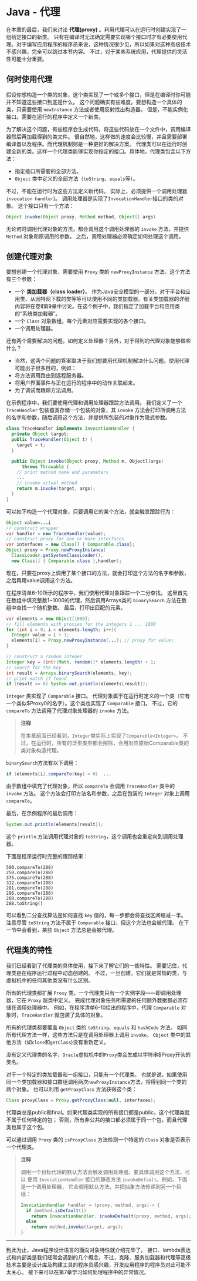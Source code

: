 # Java - 代理

在本章的最后，我们来讨论 **代理(proxy)** 。利用代理可以在运行时创建实现了一组给定接口的新类。
只有在编译时无法确定需要实现哪个接口时才有必要使用代理。对于编写应用程序的程序员来说，这种情况很少见，所以如果对这种高级技术不感兴趣，完全可以跳过本节内容。
不过，对于某些系统应用，代理提供的灵活性可能十分重要。

## 何时使用代理

假设你想构造一个类的对象，这个类实现了一个或多个接口，但是在编译时你可能并不知道这些接口到底是什么。
这个问题确实有些难度。要想构造一个具体的类，只需要使用 `newInstance` 方法或者使用反射找出构造器。
但是，不能实例化接口。需要在运行的程序中定义一个新类。

为了解决这个问题，有些程序会生成代码，将这些代码放在一个文件中，调用编译器然后再加载得到的类文件。
很自然地，这样做的速度会比较慢，并且需要部署编译器以及程序。而代理机制则是一种更好的解决方案。
代理类可以在运行时创建全新的类。这样一个代理类能够实现你指定的接口。具体地，代理类包含以下方法：

- 指定接口所需要的全部方法。
- `Object` 类中定义的全部方法（`toString`、`equals`等）。

不过，不能在运行时为这些方法定义新代码。
实际上，必须提供一个调用处理器`invocation handler`)。
调用处理器是实现了`InvocationHandler`接口的类的对象。
这个接口只有一个方法：

```java
Object invoke(Object proxy, Method method, Object[] args)
```

无论何时调用代理对象的方法，都会调用这个调用处理器的 `invoke` 方法，并提供 `Method` 对象和原调用的参数。
之后，调用处理器必须确定如何处理这个调用。

## 创建代理对象

要想创建一个代理对象，需要使用 `Proxy` 类的 `newProxyInstance` 方法。这个方法有三个参数：

- 一个 **类加载器（class loader）**。
  作为Java安全模型的一部分，对于平台和应用类、从因特网下载的类等等可以使用不同的类加载器。有关类加载器的详细内容将在卷Ⅱ第9章中讨论。在这个例子中，我们指定了加载平台和应用类的“系统类加载器”。
- 一个 `Class` 对象数组，每个元素对应需要实现的各个接口。
- 一个调用处理器。

还有两个需要解决的问题。如何定义处理器？另外，对于得到的代理对象能够做些什么？

- 当然，这两个问题的答案取决于我们想要用代理机制解决什么问题。使用代理可能出子很多目的，例如：
- 将方法调用路由到远程服务器。
- 将用户界面事件与正在运行的程序中的动作关联起来。
- 为了调试而跟踪方法调用。

在示例程序中，我们要使用代理和调用处理器跟踪方法调用。
我们定义了一个 `TraceHandler` 包装器类存储一个包装的对象，其 `invoke` 方法会打印所调用方法的名字和参数，随后调用这个方法，并提供所包装的对象作为隐式参数。

```java
class TraceHandler implements InvocationHandler {
  private Object target;
  public TraceHandler(Object t) {
    target = t;
  }

  public Object invoke(Object proxy, Method m, Objectl]args)
      throws Throwable {
    // print method name and parameters
    ...
    // invoke actual method
    return m.invoke(target, args);
  }
}

```

可以如下构造一个代理对象，只要调用它的某个方法，就会触发跟踪行为：

```java
Object value=...i
// construct wrapper
var handler = new TraceHandler(value);
// construct proxy for one or more interfaces
var interfaces = new Class[] { Comparable.class};
Object proxy = Proxy.newProxyInstance(
  ClassLoader.getSystemClassLoader(),
  new Class[] { Comparable.class },handler);
```

现在，只要在proxy上调用了某个接口的方法，就会打印这个方法的名字和参数，之后再用value调用这个方法。

在程序清单6-10所示的程序中，我们使用代理对象跟踪一个二分查找。
这里首先在数组中填充整数1~1000的代理，然后调用Arrays类的 `binarySearch` 方法在数组中查找一个随机整数。
最后，打印出匹配的元素。

```java
var elements = new Object[1000];
// fill elements with proxies for the integers 1 ... 1000
for (int i = 0; i < elements.length; i++){
  Integer value = i + 1;
  elements[i] = Proxy.newProxyInstance(...); // proxy for value;
}

// construct a random integer
Integer key = (int)(Math, random()* elements.length) + 1;
// search for the key
int result = Arrays.binarySearch(elements, key);
// print match if found
if (result >= 0) System.out.println(elements[result]);
```

`Integer` 类实现了 `Comparable` 接口。
代理对象属于在运行时定义的一个类（它有一个类似$Proxy0的名字）。这个类也实现了 `Comparable` 接口。
不过，它的 `compareTo` 方法调用了代理对象处理器的 `invoke` 方法。
> **注释**
>
> 在本章前面已经看到，`Integer`类实际上实现了`Comparable<Integer>`。
> 不过，在运行时，所有的泛型类型都会擦除，会用对应原始Comparable类的类对象构造代理。

`binarySearch`方法有以下调用：

```java
if (elements[i].compareTo(key) < 0)  ...
```

由于数组中填充了代理对象，所以 `compareTo` 会调用 `TraceHandler` 类中的 `invoke` 方法。
这个方法会打印方法名和参数，之后在包装的 `Integer` 对象上调用 `compareTo`。

最后，在示例程序的最后调用：

```java
System.out.println(elements[result]);
```

这个 `println` 方法调用代理对象的 `toString`，这个调用也会重定向到调用处理器。

下面是程序运行时完整的跟踪结果：

```
500.compareTo(288)
250.compareTo(288)
375.compareTo(288)
312.compareTo(288)
281.compareTo(288)
296.compareTo(288)
288.compareTo(288)
288.toString()
```

可以看到二分查找算法是如何查找 `key` 值的，每一步都会将查找区间缩减一半。
注意尽管 `toString` 方法不属于 `Comparable` 接口，但这个方法也会被代理。
在下一节中会看到，某些 `Object` 方法总是会被代理。

## 代理类的特性

我们已经看到了代理类的具体使用，接下来了解它们的一些特性。
需要记住，代理类是在程序运行过程中动态创建的。
不过，一旦创建，它们就是常规的类，与虚拟机中的任何其他类没有什么区别。

所有的代理类都扩展 `Proxy` 类。一个代理类只有一个实例字段——即调用处理器，它在 `Proxy` 超类中定义。
完成代理对象任务所需要的任何额外数据都必须存储在调用处理器中。
例如，在程序清单6-10给出的程序中，代理 `Comparable` 对象时，`TraceHandler` 就包装了具体的对象。

所有的代理类都要覆盖 `Object` 类的 `toString`、`equals` 和 `hashCode` 方法。
如同所有代理方法一样，这些方法只是在调用处理器上调用 `invoke`。
`Object` 类中的其他方法（如`clone`和`getClass`)没有重新定义。

没有定义代理类的名字，`Oracle`虚拟机中的`Proxy`类会生成以字符串$Proxy开头的类名。

对于一个特定的类加载器和一组接口，只能有一个代理类。
也就是说，如果使用同一个类加载器和接口数组调用两次`newProxyInstance`方法，将得到同一个类的两个对象。
也可以利用 `getProxyClass` 方法获得这个类：

```java
Class proxyClass = Proxy.getProxyClass(null, interfaces);
```

代理类总是public和final。如果代理类实现的所有接口都是public，这个代理类就不属于任何特定的包；
否则，所有非公共的接口都必须属于同一个包，而且代理类也属于这个包。

可以通过调用 `Proxy` 类的 `isProxyClass` 方法检测一个特定的 `Class` 对象是否表示一个代理类。
> **注释**
>
> 调用一个目标代理的默认方法会触发调用处理器。要具体调用这个方法，可以
> 使用 `InvocationHandler` 接口的静态方法 `invokeDefault`。例如，下面是一个调用处理器，
> 它会调用默认方法，并把抽象方法传递到另一个目标：
> ```java
> InvocationHandler handler = (proxy, method, args)-> {
>   if (method.isDefault())
>     return InvocationHandler. invokeDefault(proxy, method, args);
>   else
>     return method,invoke(target, args);
> }
> ```

---
到此为止，Java程序设计语言的面向对象特性就介绍完毕了。
接口、lambda表达式和内部类是我们经常会遇到的几个概念，不过，克隆、服务加载器和代理等高级技术主要是设计库及构建工具的程序员感兴趣，开发应用程序的程序员对此可能不太关心。
接下来可以在第7章学习如何处理程序中的异常情况。
